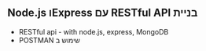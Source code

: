 ## Node.js וExpress עם RESTful API בניית 

* RESTful api - with node.js, express, MongoDB
* POSTMAN שימוש ב 


